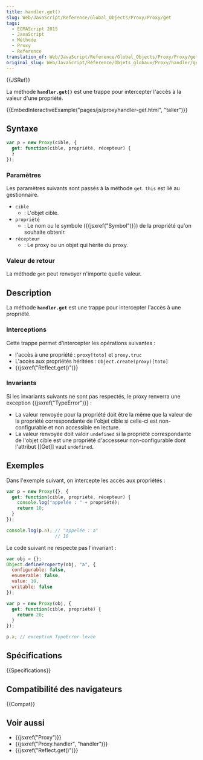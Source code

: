 ```yaml
---
title: handler.get()
slug: Web/JavaScript/Reference/Global_Objects/Proxy/Proxy/get
tags:
  - ECMAScript 2015
  - JavaScript
  - Méthode
  - Proxy
  - Reference
translation_of: Web/JavaScript/Reference/Global_Objects/Proxy/Proxy/get
original_slug: Web/JavaScript/Reference/Objets_globaux/Proxy/handler/get
---
```


{{JSRef}}

La méthode **`handler.get()`** est une trappe pour intercepter l'accès à la valeur d'une propriété.

{{EmbedInteractiveExample("pages/js/proxyhandler-get.html", "taller")}}

## Syntaxe

```js
var p = new Proxy(cible, {
  get: function(cible, propriété, récepteur) {
  }
});
```

### Paramètres

Les paramètres suivants sont passés à la méthode `get`. `this` est lié au gestionnaire.

- `cible`
  - : L'objet cible.
- `propriété`
  - : Le nom ou le symbole ({{jsxref("Symbol")}}) de la propriété qu'on souhaite obtenir.
- `récepteur`
  - : Le proxy ou un objet qui hérite du proxy.

### Valeur de retour

La méthode `get` peut renvoyer n'importe quelle valeur.

## Description

La méthode **`handler.get`** est une trappe pour intercepter l'accès à une propriété.

### Interceptions

Cette trappe permet d'intercepter les opérations suivantes :

- l'accès à une propriété : `proxy[toto]` et `proxy.truc`
- L'accès aux propriétés héritées : `Object.create(proxy)[toto]`
- {{jsxref("Reflect.get()")}}

### Invariants

Si les invariants suivants ne sont pas respectés, le proxy renverra une exception {{jsxref("TypeError")}} :

- La valeur renvoyée pour la propriété doit être la même que la valeur de la propriété correspondante de l'objet cible si celle-ci est non-configurable et non accessible en lecture.
- La valeur renvoyée doit valoir `undefined` si la propriété correspondante de l'objet cible est une propriété d'accesseur non-configurable dont l'attribut \[\[Get]] vaut `undefined`.

## Exemples

Dans l'exemple suivant, on intercepte les accès aux propriétés :

```js
var p = new Proxy({}, {
  get: function(cible, propriété, récepteur) {
    console.log("appelée : " + propriété);
    return 10;
  }
});

console.log(p.a); // "appelée : a"
                  // 10
```

Le code suivant ne respecte pas l'invariant :

```js
var obj = {};
Object.defineProperty(obj, "a", {
  configurable: false,
  enumerable: false,
  value: 10,
  writable: false
});

var p = new Proxy(obj, {
  get: function(cible, propriété) {
    return 20;
  }
});

p.a; // exception TypeError levée
```

## Spécifications

{{Specifications}}

## Compatibilité des navigateurs

{{Compat}}

## Voir aussi

- {{jsxref("Proxy")}}
- {{jsxref("Proxy.handler", "handler")}}
- {{jsxref("Reflect.get()")}}
